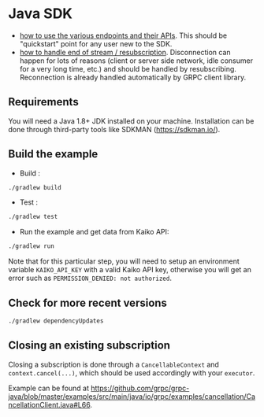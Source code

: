 # Java SDK

- [how to use the various endpoints and their APIs](src/main/java/endpoints/Main.java).
This should be "quickstart" point for any user new to the SDK.
- [how to handle end of stream / resubscription](src/main/java/resubscribe/Main.java).
Disconnection can happen for lots of reasons (client or server side network, idle consumer for a very long time, etc.) and should be handled by resubscribing. Reconnection is already handled automatically by GRPC client library.

## Requirements

You will need a Java 1.8+ JDK installed on your machine.
Installation can be done through third-party tools like SDKMAN (<https://sdkman.io/>).

## Build the example

- Build :

```bash
./gradlew build
```

- Test :

```bash
./gradlew test
```

- Run the example and get data from Kaiko API:

```bash
./gradlew run
```

Note that for this particular step, you will need to setup an environment variable `KAIKO_API_KEY` with a valid Kaiko API key, otherwise you will get an error such as `PERMISSION_DENIED: not authorized`.

## Check for more recent versions

```bash
./gradlew dependencyUpdates
```

## Closing an existing subscription

Closing a subscription is done through a `CancellableContext` and `context.cancel(...)`, which should be used accordingly with your `executor`.

Example can be found at <https://github.com/grpc/grpc-java/blob/master/examples/src/main/java/io/grpc/examples/cancellation/CancellationClient.java#L66>.
